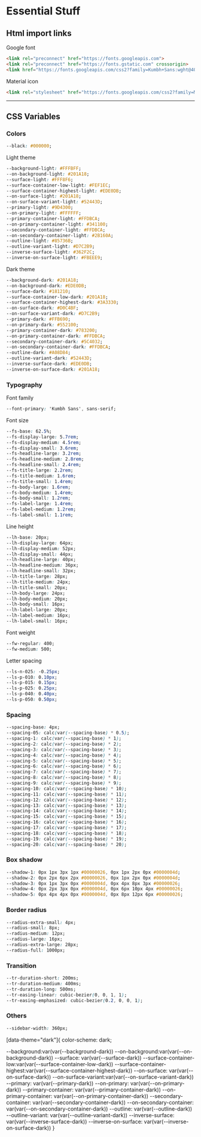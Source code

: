# Essential Stuff

## Html import links

Google font

``` html
<link rel="preconnect" href="https://fonts.googleapis.com">
<link rel="preconnect" href="https://fonts.gstatic.com" crossorigin>
<link href="https://fonts.googleapis.com/css2?family=Kumbh+Sans:wght@400;500&display=swap" rel="stylesheet">
```

Material icon

``` html
<link rel="stylesheet" href="https://fonts.googleapis.com/css2?family=Material+Symbols+Rounded:opsz,wght,FILL,GRAD@24,400,0,0" />
```

---

## CSS Variables

### Colors

``` css
--black: #000000;
```

Light theme

``` css
--background-light: #FFFBFF;
--on-background-light: #201A18;
--surface-light: #FFF8F6;
--surface-container-low-light: #FEF1EC;
--surface-container-highest-light: #EDE0DB;
--on-surface-light: #201A18;
--on-surface-variant-light: #52443D;
--primary-light: #9D4300;
--on-primary-light: #FFFFFF;
--primary-container-light: #FFDBCA;
--on-primary-container-light: #341100;
--secondary-container-light: #FFDBCA;
--on-secondary-container-light: #2B160A;
--outline-light: #85736B;
--outline-variant-light: #D7C2B9;
--inverse-surface-light: #362F2C;
--inverse-on-surface-light: #FBEEE9;
```

Dark theme

``` css
--background-dark: #201A18;
--on-background-dark: #EDE0DB;
--surface-dark: #181210;
--surface-container-low-dark: #201A18;
--surface-container-highest-dark: #3A3330;
--on-surface-dark: #D0C4BF;
--on-surface-variant-dark: #D7C2B9;
--primary-dark: #FFB690;
--on-primary-dark: #552100;
--primary-container-dark: #783200;
--on-primary-container-dark: #FFDBCA;
--secondary-container-dark: #5C4032;
--on-secondary-container-dark: #FFDBCA;
--outline-dark: #A08D84;
--outline-variant-dark: #52443D;
--inverse-surface-dark: #EDE0DB;
--inverse-on-surface-dark: #201A18;
```

### Typography

Font family

``` css
--font-primary: 'Kumbh Sans', sans-serif;
```

Font size

``` css
--fs-base: 62.5%;
--fs-display-large: 5.7rem;
--fs-display-medium: 4.5rem;
--fs-display-small: 3.6rem;
--fs-headline-large: 3.2rem;
--fs-headline-medium: 2.8rem;
--fs-headline-small: 2.4rem;
--fs-title-large: 2.2rem;
--fs-title-medium: 1.6rem;
--fs-title-small: 1.4rem;
--fs-body-large: 1.6rem;
--fs-body-medium: 1.4rem;
--fs-body-small: 1.2rem;
--fs-label-large: 1.4rem;
--fs-label-medium: 1.2rem;
--fs-label-small: 1.1rem;
```

Line height

``` css
--lh-base: 20px;
--lh-display-large: 64px;
--lh-display-medium: 52px;
--lh-display-small: 44px;
--lh-headline-large: 40px;
--lh-headline-medium: 36px;
--lh-headline-small: 32px;
--lh-title-large: 28px;
--lh-title-medium: 24px;
--lh-title-small: 20px;
--lh-body-large: 24px;
--lh-body-medium: 20px;
--lh-body-small: 16px;
--lh-label-large: 20px;
--lh-label-medium: 16px;
--lh-label-small: 16px;
```

Font weight

``` css
--fw-regular: 400;
--fw-medium: 500;
```

Letter spacing

``` css
--ls-n-025: -0.25px;
--ls-p-010: 0.10px;
--ls-p-015: 0.15px;
--ls-p-025: 0.25px;
--ls-p-040: 0.40px;
--ls-p-050: 0.50px;
```

### Spacing

``` css
--spacing-base: 4px;
--spacing-05: calc(var(--spacing-base) * 0.5);
--spacing-1: calc(var(--spacing-base) * 1);
--spacing-2: calc(var(--spacing-base) * 2);
--spacing-3: calc(var(--spacing-base) * 3);
--spacing-4: calc(var(--spacing-base) * 4);
--spacing-5: calc(var(--spacing-base) * 5);
--spacing-6: calc(var(--spacing-base) * 6);
--spacing-7: calc(var(--spacing-base) * 7);
--spacing-8: calc(var(--spacing-base) * 8);
--spacing-9: calc(var(--spacing-base) * 9);
--spacing-10: calc(var(--spacing-base) * 10);
--spacing-11: calc(var(--spacing-base) * 11);
--spacing-12: calc(var(--spacing-base) * 12);
--spacing-13: calc(var(--spacing-base) * 13);
--spacing-14: calc(var(--spacing-base) * 14);
--spacing-15: calc(var(--spacing-base) * 15);
--spacing-16: calc(var(--spacing-base) * 16);
--spacing-17: calc(var(--spacing-base) * 17);
--spacing-18: calc(var(--spacing-base) * 18);
--spacing-19: calc(var(--spacing-base) * 19);
--spacing-20: calc(var(--spacing-base) * 20);
```

### Box shadow

``` css
--shadow-1: 0px 1px 3px 1px #00000026, 0px 1px 2px 0px #0000004d;
--shadow-2: 0px 2px 6px 2px #00000026, 0px 1px 2px 0px #0000004d;
--shadow-3: 0px 1px 3px 0px #0000004d, 0px 4px 8px 3px #00000026;
--shadow-4: 0px 2px 3px 0px #0000004d, 0px 6px 10px 4px #00000026;
--shadow-5: 0px 4px 4px 0px #0000004d, 0px 8px 12px 6px #00000026;
```

### Border radius

``` css
--radius-extra-small: 4px;
--radius-small: 8px;
--radius-medium: 12px;
--radius-large: 16px;
--radius-extra-large: 28px;
--radius-full: 1000px;
```

### Transition

``` css
--tr-duration-short: 200ms;
--tr-duration-medium: 400ms;
--tr-duration-long: 500ms;
--tr-easing-linear: cubic-bezier(0, 0, 1, 1);
--tr-easing-emphasized: cubic-bezier(0.2, 0, 0, 1);
```

### Others

``` css
--sidebar-width: 360px;
```


<!-- 
[data-theme="light"]{
  color-scheme: light;
  
--background:var(--background-light)
--on-background:var(--on-background-light)
--surface: var(--surface-light)
--surface-container-low:var(--surface-container-low-light)
--surface-container-highest:var(--surface-container-highest-light)
--on-surface: var(--on-surface-light)
--on-surface-variant:var(--on-surface-variant-light)
--primary: var(--primary-light)
--on-primary: var(--on-primary-light)
--primary-container: var(--primary-container-light)
--on-primary-container: var(--on-primary-container-light)
--secondary-container: var(--secondary-container-light)
--on-secondary-container: var(--on-secondary-container-light)
--outline: var(--outline-light)
--outline-variant: var(--outline-variant-light)
--inverse-surface: var(--inverse-surface-light)
--inverse-on-surface: var(--inverse-on-surface-light)
} -->




[data-theme="dark"]{
  color-scheme: dark;
  
--background:var(var(--background-dark))
--on-background:var(var(--on-background-dark))
--surface: var(var(--surface-dark))
--surface-container-low:var(var(--surface-container-low-dark))
--surface-container-highest:var(var(--surface-container-highest-dark))
--on-surface: var(var(--on-surface-dark))
--on-surface-variant:var(var(--on-surface-variant-dark))
--primary: var(var(--primary-dark))
--on-primary: var(var(--on-primary-dark))
--primary-container: var(var(--primary-container-dark))
--on-primary-container: var(var(--on-primary-container-dark))
--secondary-container: var(var(--secondary-container-dark))
--on-secondary-container: var(var(--on-secondary-container-dark))
--outline: var(var(--outline-dark))
--outline-variant: var(var(--outline-variant-dark))
--inverse-surface: var(var(--inverse-surface-dark))
--inverse-on-surface: var(var(--inverse-on-surface-dark))
}